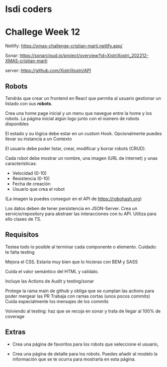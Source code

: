 # Isdi coders

# Challege Week 12

Netlify: https://xmas-challenge-cristian-marti.netlify.app/

Sonar: https://sonarcloud.io/project/overview?id=XistriXostri_202212-XMAS-cristian-marti

server: https://github.com/XistriXostri/API

## Robots

Tendrás que crear un frontend en React que permita al usuario gestionar un listado con sus **robots**.

Crea una home page inicial y un menu que navegue entre la home y los robots.
La página inicial algún logo junto con el número de robots disponibles

El estado y su lógica debe estar en un custom Hook. Opcionalmente puedes llevar su instancia a un Contexto

El usuario debe poder listar, crear, modificar y borrar robots (CRUD).

Cada robot debe mostrar un nombre, una imagen (URL de internet) y unas características:

-   Velocidad (0-10)
-   Resistencia (0-10)
-   Fecha de creación
-   Usuario que crea el robot

(La imagen la puedes conseguir en el API de https://robohash.org)

Los datos deben de tener persistencia en JSON-Server.
Crea un servicio/repository para abstraer las interacciones con tu API.
Utiliza para ello clases de TS.

## Requisitos

Testea todo lo posible al terminar cada componente o elemento.
Cuidado: te falta testing

Mejora el CSS. Estaría muy bien que lo hicieras con BEM y SASS

Cuida el valor semántico del HTML y valídalo.

Incluye las Actions de Audit y testing/sonar

Protege la rama main de github y obliga que se cumplan las actions para poder mergear las PR
Trabaja con ramas cortas (unos pocos commits)
Cuida especialmente los mensajes de los commits

Volviendo al testing: haz que se recoja en sonar y trata de llegar al 100% de coverage

## Extras

-   Crea una página de favoritos para los robots que seleccione el usuario,

-   Crea una página de detalle para los robots.
    Puedes añadir al modelo la información que se te ocurra para mostrarla en esta página.
